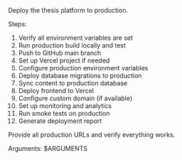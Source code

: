 Deploy the thesis platform to production.

Steps:
1. Verify all environment variables are set
2. Run production build locally and test
3. Push to GitHub main branch
4. Set up Vercel project if needed
5. Configure production environment variables
6. Deploy database migrations to production
7. Sync content to production database
8. Deploy frontend to Vercel
9. Configure custom domain (if available)
10. Set up monitoring and analytics
11. Run smoke tests on production
12. Generate deployment report

Provide all production URLs and verify everything works.

Arguments: $ARGUMENTS
